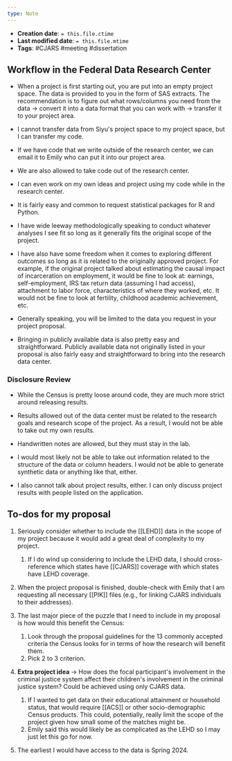 ```yaml
---
type: Note
---
```


* **Creation date**: `= this.file.ctime`
* **Last modified date**: `= this.file.mtime`
* **Tags**: #CJARS #meeting #dissertation

## Workflow in the Federal Data Research Center

* When a project is first starting out, you are put into an empty project space. The data is provided to you in the form of SAS extracts. The recommendation is to figure out what rows/columns you need from the data -> convert it into a data format that you can work with -> transfer it to your project area.
  
* I cannot transfer data from Siyu's project space to my project space, but I can transfer my code.
  
* If we have code that we write outside of the research center, we can email it to Emily who can put it into our project area.
  
* We are also allowed to take code out of the research center.
  
* I can even work on my own ideas and project using my code while in the research center.

* It is fairly easy and common to request statistical packages for R and Python.
  
* I have wide leeway methodologically speaking to conduct whatever analyses I see fit so long as it generally fits the original scope of the project.
  
* I have also have some freedom when it comes to exploring different outcomes so long as it is related to the originally approved project. For example, if the original project talked about estimating the causal impact of incarceration on employment, it would be fine to look at: earnings, self-employment, IRS tax return data (assuming I had access), attachment to labor force, characteristics of where they worked, etc. It would not be fine to look at fertility, childhood academic achievement, etc.
  
* Generally speaking, you will be limited to the data you request in your project proposal.

* Bringing in publicly available data is also pretty easy and straightforward. Publicly available data not originally listed in your proposal is also fairly easy and straightforward to bring into the research data center.

### Disclosure Review

* While the Census is pretty loose around code, they are much more strict around releasing results.
  
* Results allowed out of the data center must be related to the research goals and research scope of the project. As a result, I would not be able to take out my own results.
  
* Handwritten notes are allowed, but they must stay in the lab.
  
* I would most likely not be able to take out information related to the structure of the data or column headers. I would not be able to generate synthetic data or anything like that, either.
  
* I also cannot talk about project results, either. I can only discuss project results with people listed on the application.

## To-dos for my proposal

1. Seriously consider whether to include the [[LEHD]] data in the scope of my project because it would add a great deal of complexity to my project.
	1. If I do wind up considering to include the LEHD data, I should cross-reference which states have [[CJARS]] coverage with which states have LEHD coverage.
	   
2. When the project proposal is finished, double-check with Emily that I am requesting all necessary [[PIK]] files (e.g., for linking CJARS individuals to their addresses).
   
3. The last major piece of the puzzle that I need to include in my proposal is how would this benefit the Census:
	1. Look through the proposal guidelines for the 13 commonly accepted criteria the Census looks for in terms of how the research will benefit them.
	2. Pick 2 to 3 criterion.

4. **Extra project idea** -> How does the focal participant's involvement in the criminal justice system affect their children's involvement in the criminal justice system? Could be achieved using only CJARS data.
	1. If I wanted to get data on their educational attainment or household status, that would require [[ACS]] or other socio-demographic Census products. This could, potentially, really limit the scope of the project given how small some of the matches might be.
	2. Emily said this would likely be as complicated as the LEHD so I may just let this go for now.
 
5. The earliest I would have access to the data is Spring 2024.